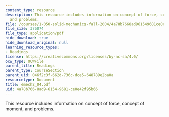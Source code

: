 ```yaml
---
content_type: resource
description: This resource includes information on concept of force, concept of moment,
  and problems.
file: /courses/1-050-solid-mechanics-fall-2004/4a78b7668ad961549681ce0e42f95b66_emech2_04.pdf
file_size: 376074
file_type: application/pdf
hide_download: true
hide_download_original: null
learning_resource_types:
- Readings
license: https://creativecommons.org/licenses/by-nc-sa/4.0/
ocw_type: OCWFile
parent_title: Readings
parent_type: CourseSection
parent_uid: 046f2c3f-662d-736c-dce5-648789e2ba0a
resourcetype: Document
title: emech2_04.pdf
uid: 4a78b766-8ad9-6154-9681-ce0e42f95b66
---
```

This resource includes information on concept of force, concept of moment, and problems.